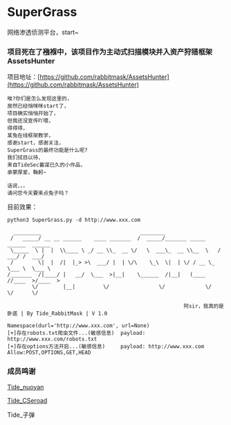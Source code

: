 # SuperGrass
网络渗透侦测平台，start~

### 项目死在了襁褓中，该项目作为主动式扫描模块并入资产狩猎框架AssetsHunter
项目地址：[https://github.com/rabbitmask/AssetsHunter](https://github.com/rabbitmask/AssetsHunter)


    唉?你们是怎么发现这里的，
    居然已经悄咪咪start了，
    项目确实悄悄开始了，
    但我还没宣传吖喂，
    得得得，
    某兔在线框架教学，
    感谢start，感谢关注，
    SuperGrass的最终功能是什么呢?
    我们拭目以待，
    来自TideSec蓄谋已久的小作品，
    承蒙厚爱，鞠躬~
    
    话说，，，
    请问您今天要来点兔子吗？

目前效果：
```
python3 SuperGrass.py -d http://www.xxx.com

  _________                                ________
 /   _____/ __ __ ______    ____ _______  /  _____/_______ _____     ______  ______
 \_____  \ |  |  \\____ \ _/ __ \\_  __ \/   \  ___\_  __ \\__  \   /  ___/ /  ___/
 /        \|  |  /|  |_> >\  ___/ |  | \/\    \_\  \|  | \/ / __ \_ \___ \  \___ \
/_______  /|____/ |   __/  \___  >|__|    \______  /|__|   (____  //____  >/____  >
        \/        |__|         \/                \/             \/      \/      \/

                                                         阿sir，我真的是卧底 | By Tide_RabbitMask | V 1.0

Namespace(durl='http://www.xxx.com', url=None)
[+]存在robots.txt爬虫文件...(敏感信息)  payload: http://www.xxx.com/robots.txt
[+]存在options方法开启...(敏感信息)     payload: http://www.xxx.com  Allow:POST,OPTIONS,GET,HEAD

```
### 成员鸣谢

[Tide_nuoyan](https://www.jianshu.com/u/58a5f9e596a7)

[Tide_CSeroad](http://cseroad.xyz)

Tide_子弹
